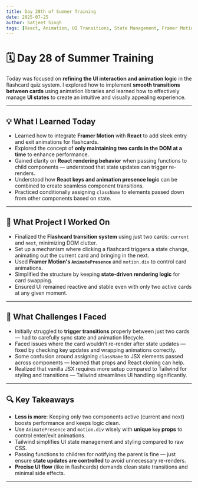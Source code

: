 ```yaml
---
title: Day 28th of Summer Training
date: 2025-07-25
author: Satjeet Singh
tags: [React, Animation, UI Transitions, State Management, Framer Motion]
---
```


# 🗓️ Day 28 of Summer Training

Today was focused on **refining the UI interaction and animation logic** in the flashcard quiz system. I explored how to implement **smooth transitions between cards** using animation libraries and learned how to effectively manage **UI states** to create an intuitive and visually appealing experience.

---

## 💡 What I Learned Today

- Learned how to integrate **Framer Motion** with **React** to add sleek entry and exit animations for flashcards.
- Explored the concept of **only maintaining two cards in the DOM at a time** to enhance performance.
- Gained clarity on **React rendering behavior** when passing functions to child components — understood that state updates can trigger re-renders.
- Understood how **React keys and animation presence logic** can be combined to create seamless component transitions.
- Practiced conditionally assigning `className` to elements passed down from other components based on state.

---

## 🧪 What Project I Worked On

- Finalized the **Flashcard transition system** using just two cards: `current` and `next`, minimizing DOM clutter.
- Set up a mechanism where clicking a flashcard triggers a state change, animating out the current card and bringing in the next.
- Used **Framer Motion's `AnimatePresence`** and `motion.div` to control card animations.
- Simplified the structure by keeping **state-driven rendering logic** for card swapping.
- Ensured UI remained reactive and stable even with only two active cards at any given moment.

---

## 🎯 What Challenges I Faced

- Initially struggled to **trigger transitions** properly between just two cards — had to carefully sync state and animation lifecycle.
- Faced issues where the card wouldn’t re-render after state updates — fixed by checking key updates and wrapping animations correctly.
- Some confusion around assigning `className` to JSX elements passed across components — learned that props and React cloning can help.
- Realized that vanilla JSX requires more setup compared to Tailwind for styling and transitions — Tailwind streamlines UI handling significantly.

---

## 🔍 Key Takeaways

- **Less is more**: Keeping only two components active (current and next) boosts performance and keeps logic clean.
- Use `AnimatePresence` and `motion.div` wisely with **unique `key` props** to control enter/exit animations.
- Tailwind simplifies UI state management and styling compared to raw CSS.
- Passing functions to children for notifying the parent is fine — just ensure **state updates are controlled** to avoid unnecessary re-renders.
- **Precise UI flow** (like in flashcards) demands clean state transitions and minimal side effects.

---
